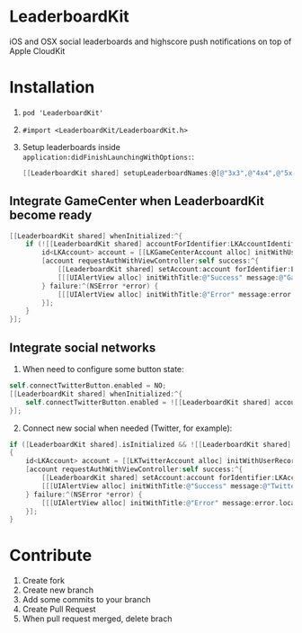 # LeaderboardKit

iOS and OSX social leaderboards and highscore push notifications on top of Apple CloudKit

# Installation

1. `pod 'LeaderboardKit'`
2. `#import <LeaderboardKit/LeaderboardKit.h>`
3. Setup leaderboards inside `application:didFinishLaunchingWithOptions:`:

   ```objective-c
   [[LeaderboardKit shared] setupLeaderboardNames:@[@"3x3",@"4x4",@"5x5"]];
   ```
   
## Integrate GameCenter when LeaderboardKit become ready

```objective-c
[[LeaderboardKit shared] whenInitialized:^{
    if (![[LeaderboardKit shared] accountForIdentifier:LKAccountIdentifierGameCenter]) {
        id<LKAccount> account = [[LKGameCenterAccount alloc] initWithUserRecord:[LeaderboardKit shared].userRecord];
        [account requestAuthWithViewController:self success:^{
            [[LeaderboardKit shared] setAccount:account forIdentifier:LKAccountIdentifierGameCenter];
            [[[UIAlertView alloc] initWithTitle:@"Success" message:@"GameCenter account connected" delegate:nil cancelButtonTitle:@"OK" otherButtonTitles:nil] show];
        } failure:^(NSError *error) {
            [[[UIAlertView alloc] initWithTitle:@"Error" message:error.localizedDescription delegate:nil cancelButtonTitle:@"OK" otherButtonTitles:nil] show];
        }];
    }
}];
```

## Integrate social networks

1. When need to configure some button state:

  ```objective-c
  self.connectTwitterButton.enabled = NO;
  [[LeaderboardKit shared] whenInitialized:^{
      self.connectTwitterButton.enabled = ![[LeaderboardKit shared] accountForIdentifier:LKAccountIdentifierTwitter];
  }];
  ```
2. Connect new social when needed (Twitter, for example):

  ```objective-c
  if ([LeaderboardKit shared].isInitialized && ![[LeaderboardKit shared] accountForIdentifier:LKAccountIdentifierTwitter])
  {
      id<LKAccount> account = [[LKTwitterAccount alloc] initWithUserRecord:[LeaderboardKit shared].userRecord];
      [account requestAuthWithViewController:self success:^{
          [[LeaderboardKit shared] setAccount:account forIdentifier:LKAccountIdentifierTwitter];
          [[[UIAlertView alloc] initWithTitle:@"Success" message:@"Twitter account connected" delegate:nil cancelButtonTitle:@"OK" otherButtonTitles:nil] show];
      } failure:^(NSError *error) {
          [[[UIAlertView alloc] initWithTitle:@"Error" message:error.localizedDescription delegate:nil cancelButtonTitle:@"OK" otherButtonTitles:nil] show];
      }];
  }
  ```
  
# Contribute

1. Create fork
2. Create new branch
3. Add some commits to your branch
4. Create Pull Request
5. When pull request merged, delete brach
